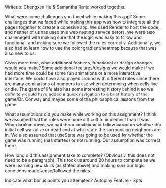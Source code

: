 Writeup: Chengxun He & Samantha Ranjo worked together.

What were some challenges you faced while making this app?
Some challenges that we faced while making this app was how to integrate all the pages together to create a cohesive app. We used Render to host the code, and neither of us has used this web hosting service before. We were also challeneged with making sure that the logic was easy to follow and functional, and making sure we followed the rules correctly. Additionally, we also had to learn how to use the color gradient/heatmap because that was also new to us.

Given more time, what additional features, functional or design changes would you make?
Some additional features/designs we would make if we had more time could be some fun animations or a more interactive interface. We could have also played around with different rules since there are many cominations of numbers to use when determining when cells live or die. The game of life also has some interesting history behind it so we definitely could have added a quick navigation to a brief history of the game/Dr. Conway and maybe some of the philosophical lessons from the game.

What assumptions did you make while working on this assignment?
I think we assumed that the rules were more difficult to implement than it was. When broken down, we had three conditions to follow based on whether the initial cell was alive or dead and at what state the surrounding neighbors are in. We also assumed that useState was going to be used for whether the game was running (has started) or not running. Our assumption was correct there.

How long did this assignment take to complete? (Obviously, this does not need to be a paragraph).
This took us around 20 hours to complete as we were learning new skills (as stated above) and making sure our logic conditions made sense/followed the rules.

Indicate what bonus points you attempted?
Autoplay Feature - 3pts
